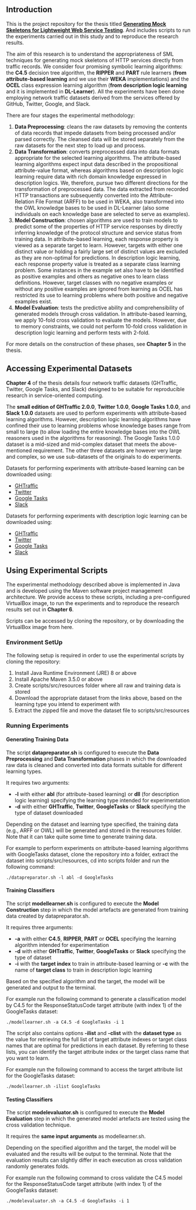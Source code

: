 ## Introduction

This is the project repository for the thesis titled **[Generating Mock Skeletons for Lightweight Web Service Testing](https://bitbucket.org/tbhagya/thesis/)**. And includes scripts to run the experiments carried out in this study and to reproduce the research results.

The aim of this research is to understand the appropriateness of SML techniques for generating mock skeletons of HTTP services directly from traffic records. We consider four promising symbolic learning algorithms: the **C4.5** decision tree algorithm, the **RIPPER** and **PART** rule learners (**from** **attribute-based learning** and we use their **WEKA** implementations) and the **OCEL** class expression learning algorithm (**from description logic learning** and it is implemented in **DL-Learner**). All the experiments have been done employing network traffic datasets derived from the services offered by GitHub, Twitter, Google, and Slack. 

There are four stages the experimental methodology: 

1. **Data Preprocessing**: cleans the raw datasets by removing the contents of data records that impede datasets from being processed and/or parsed correctly. The cleansed data will be stored separately from the raw datasets for the next step to load up and process.
2. **Data Transformation**: converts preprocessed data into data formats appropriate for the selected learning algorithms. The attribute-based learning algorithms expect input data described in the propositional attribute-value format, whereas algorithms based on description logic learning require data with rich domain knowledge expressed in description logics. We, therefore, pursue two different directions for the transformation of preprocessed data. The data extracted from recorded HTTP transactions are subsequently converted into the Attribute-Relation File Format (ARFF) to be used in WEKA, also transformed into the OWL knowledge bases to be used in DL-Learner (also some individuals on each knowledge base are selected to serve as examples).
3. **Model Construction**: chosen algorithms are used to train models to predict some of the properties of HTTP service responses by directly inferring knowledge of the protocol structure and service status from training data. In attribute-based learning, each response property is viewed as a separate target to learn. However, targets with either one distinct value or holding a fairly large set of distinct values are excluded as they are non-optimal for predictions. In description logic learning, each response property value is treated as a separate class learning problem. Some instances in the example set also have to be identified as positive examples and others as negative ones to learn class definitions. However, target classes with no negative examples or without any positive examples are ignored from learning as OCEL has restricted its use to learning problems where both positive and negative examples exist.
4. **Model Evaluation**: tests the predictive ability and comprehensibility of generated models through cross validation. In attribute-based learning, we apply 10-fold cross validation to evaluate the models. However, due to memory constraints, we could not perform 10-fold cross validation in description logic learning and perform tests with 2-fold.

For more details on the construction of these phases, see **Chapter 5** in the thesis.

## Accessing Experimental Datasets

**Chapter 4** of the thesis details four network traffic datasets (GHTraffic, Twitter, Google Tasks, and Slack) designed to be suitable for reproducible research in service-oriented computing. 

The **small edition of GHTraffic 2.0.0**, **Twitter 1.0.0**, **Google Tasks 1.0.0**, and **Slack 1.0.0** datasets are used to perform experiments with attribute-based learning algorithms. However, description logic learning algorithms have confined their use to learning problems whose knowledge bases range from small to large (to allow loading the entire knowledge bases into the OWL reasoners used in the algorithms for reasoning). The Google Tasks 1.0.0 dataset is a mid-sized and mid-complex dataset that meets the above-mentioned requirement. The other three datasets are however very large and complex, so we use sub-datasets of the originals to do experiments.

Datasets for performing experiments with attribute-based learning can be downloaded using: 

- [GHTraffic](https://zenodo.org/record/4007589/files/ghtraffic-S-2.0.0.zip)
- [Twitter](https://zenodo.org/record/4007570/files/twitter-1.0.0.zip)
- [Google Tasks](https://zenodo.org/record/4007570/files/googletasks-1.0.0.zip)
- [Slack](https://zenodo.org/record/4007570/files/slack-1.0.0.zip)

Datasets for performing experiments with description logic learning can be downloaded using:

- [GHTraffic](https://zenodo.org/record/4008239/files/sub-ghtraffic-S-2.0.0.zip)
- [Twitter](https://zenodo.org/record/4008239/files/sub-twitter-1.0.0.zip)
- [Google Tasks](https://zenodo.org/record/4007570/files/googletasks-1.0.0.zip)
- [Slack](https://zenodo.org/record/4008239/files/sub-slack-1.0.0.zip)

## Using Experimental Scripts

The experimental methodology described above is implemented in Java and is developed using the Maven software project management architecture. We provide access to these scripts, including a pre-configured VirtualBox image, to run the experiments and to reproduce the research results set out in **Chapter 6**.

Scripts can be accessed by cloning the repository, or by downloading the VirtualBox image from here.

### Environment SetUp

The following setup is required in order to use the experimental scripts by cloning the repository:

1. Install Java Runtime Environment (JRE) 8 or above
2. Install Apache Maven 3.5.0 or above
3. Create scripts/src/resources folder where all raw and training data is stored 
4. Download the appropriate dataset from the links above, based on the learning type you intend to experiment with
5. Extract the zipped file and move the dataset file to scripts/src/resources

### Running Experiments

#### Generating Training Data

The script **datapreparator.sh** is configured to execute the **Data Preprocessing** and **Data Transformation** phases in which the downloaded raw data is cleaned and converted into data formats suitable for different learning types. 

It requires two arguments: 

- **-l** with either **abl** (for attribute-based learning) or **dll** (for description logic learning) specifying the learning type intended for experimentation
- **-d** with either **GHTraffic**, **Twitter**, **GoogleTasks** or **Slack** specifying the type of dataset downloaded

Depending on the dataset and learning type specified, the training data (e.g., ARFF or OWL) will be generated and stored in the resources folder. Note that it can take quite some time to generate training data.

For example to perform experiments on attribute-based learning algorithms with GoogleTasks dataset, clone the repository into a folder, extract the dataset into scripts/src/resources, cd into scripts folder and run the following command:

```
./datapreparator.sh -l abl -d GoogleTasks
```

#### Training Classifiers

The script **modellearner.sh** is configured to execute the **Model Construction** step in which the model artefacts are generated from training data created by datapreparator.sh.

It requires three arguments: 

- **-a** with either **C4.5**, **RIPPER**, **PART** or **OCEL** specifying the learning algorithm intended for experimentation
- **-d** with either **GHTraffic**, **Twitter**, **GoogleTasks** or **Slack** specifying the type of dataset
- **-i** with the **target index** to train in attribute-based learning or **-c** with the name of **target class** to train in description logic learning

Based on the specified algorithm and the target, the model will be generated and output to the terminal.

For example run the following command to generate a classification model by C4.5 for the ResponseStatusCode target attribute (with index 1) of the GoogleTasks dataset:

```
./modellearner.sh -a C4.5 -d GoogleTasks -i 1
```

The script also contains options **-ilist** and **-clist** with the **dataset type** as the value for retrieving the full list of target attribute indexes or target class names that are optimal for predictions in each dataset. By referring to these lists, you can identify the target attribute index or the target class name that you want to learn.

For example run the following command to access the target attribute list for the GoogleTasks dataset:

```
./modellearner.sh -ilist GoogleTasks
```

#### Testing Classifiers

The script **modelevaluator.sh** is configured to execute the **Model Evaluation** step in which the generated model artefacts are tested using the cross validation technique.

It requires the **same input arguments** as modellearner.sh.

Depending on the specified algorithm and the target, the model will be evaluated and the results will be output to the terminal. Note that the evaluation results can slightly differ in each execution as cross validation randomly generates folds.

For example run the following command to cross validate the C4.5 model for the ResponseStatusCode target attribute (with index 1) of the GoogleTasks dataset:

```
./modelevaluator.sh -a C4.5 -d GoogleTasks -i 1
```

